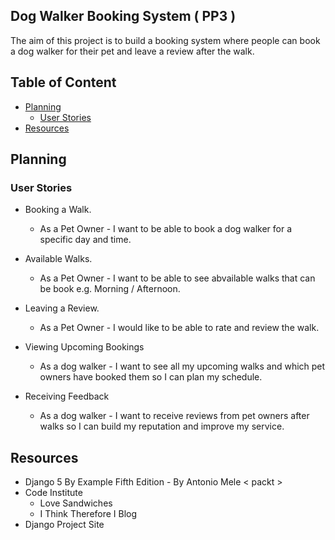 ## Dog Walker Booking System ( PP3 )

The aim of this project is to build a booking system where people can book a dog walker for their pet and leave a review after the walk.

## Table of Content

* [Planning](#planning)
     * [User Stories](#user-stories)
*  [Resources](#resources)


## Planning

### User Stories

  * Booking a Walk.
     - As a Pet Owner - I want to be able to book a dog walker for a specific day and time.

  * Available Walks.
     - As a Pet Owner - I want to be able to see abvailable walks that can be book e.g. Morning / Afternoon.
   
  * Leaving a Review.
     - As a Pet Owner - I would like to be able to rate and review the walk.
   
  * Viewing Upcoming Bookings

     - As a dog walker - I want to see all my upcoming walks and which pet owners have booked them so I can plan my schedule.

  * Receiving Feedback

     - As a dog walker - I want to receive reviews from pet owners after walks so I can build my reputation and improve my service.
   


## Resources

* Django 5 By Example Fifth Edition - By Antonio Mele < packt >
* Code Institute
   - Love Sandwiches
   - I Think Therefore I Blog
* Django Project Site
  



